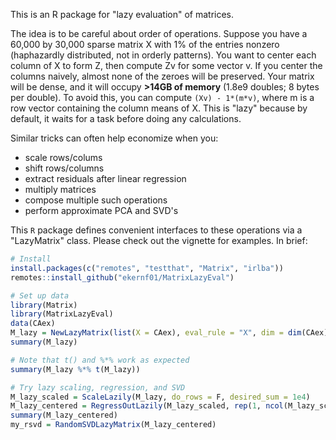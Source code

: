 This is an R package for "lazy evaluation" of matrices. 

The idea is to be careful about order of operations. Suppose you have a 60,000 by 30,000 sparse matrix X with 1% of the entries nonzero (haphazardly distributed, not in orderly patterns). You want to center each column of X to form Z, then compute Zv for some vector v. If you center the columns naively, almost none of the zeroes will be preserved. Your matrix will be dense, and it will occupy **>14GB of memory** (1.8e9 doubles; 8 bytes per double). To avoid this, you can compute `(Xv) - 1*(m*v)`, where m is a row vector containing the column means of X. This is "lazy" because by default, it waits for a task before doing any calculations.

Similar tricks can often help economize when you:

- scale rows/colums
- shift rows/columns
- extract residuals after linear regression
- multiply matrices
- compose multiple such operations
- perform approximate PCA and SVD's

This `R` package defines convenient interfaces to these operations via a "LazyMatrix" class. Please check out the vignette for examples. In brief: 

```    R
# Install
install.packages(c("remotes", "testthat", "Matrix", "irlba"))
remotes::install_github("ekernf01/MatrixLazyEval")

# Set up data
library(Matrix)
library(MatrixLazyEval)
data(CAex)
M_lazy = NewLazyMatrix(list(X = CAex), eval_rule = "X", dim = dim(CAex))
summary(M_lazy)

# Note that t() and %*% work as expected
summary(M_lazy %*% t(M_lazy))

# Try lazy scaling, regression, and SVD
M_lazy_scaled = ScaleLazily(M_lazy, do_rows = F, desired_sum = 1e4)
M_lazy_centered = RegressOutLazily(M_lazy_scaled, rep(1, ncol(M_lazy_scaled)))
summary(M_lazy_centered)
my_rsvd = RandomSVDLazyMatrix(M_lazy_centered)
```



​    

